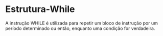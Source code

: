 # Estrutura-While
A instrução WHILE é utilizada para repetir um bloco de instrução por um período determinado ou então, enquanto uma condição for verdadeira.
